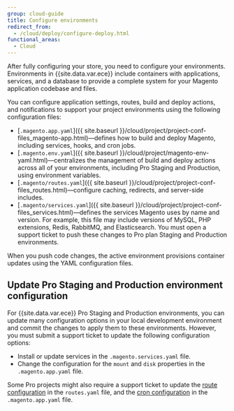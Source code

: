 ```yaml
---
group: cloud-guide
title: Configure environments
redirect_from:
  - /cloud/deploy/configure-deploy.html
functional_areas:
  - Cloud
---
```

After fully configuring your store, you need to configure your environments. Environments in {{site.data.var.ece}} include containers with applications, services, and a database to provide a complete system for your Magento application codebase and files.

You can configure application settings, routes, build and deploy actions, and notifications to support your project environments using the following configuration files:

-  [`.magento.app.yaml`]({{ site.baseurl }}/cloud/project/project-conf-files_magento-app.html)—defines how to build and deploy Magento, including services, hooks, and cron jobs.
-  [`.magento.env.yaml`]({{ site.baseurl }}/cloud/project/magento-env-yaml.html)—centralizes the management of build and deploy actions across all of your environments, including Pro Staging and Production, using environment variables.
-  [`.magento/routes.yaml`]({{ site.baseurl }}/cloud/project/project-conf-files_routes.html)—configure caching, redirects, and server-side includes.
-  [`.magento/services.yaml`]({{ site.baseurl }}/cloud/project/project-conf-files_services.html)—defines the services Magento uses by name and version. For example, this file may include versions of MySQL, PHP extensions, Redis, RabbitMQ, and Elasticsearch. You must open a support ticket to push these changes to Pro plan Staging and Production environments.

When you push code changes, the active environment provisions container updates using the YAML configuration files.

## Update Pro Staging and Production environment configuration

For {{site.data.var.ece}} Pro Staging and Production environments, you can update many configuration options in your local development environment and commit the changes to apply them to these environments. However, you must submit a support ticket to update the following configuration options:

-  Install or update services in the `.magento.services.yaml` file.
-  Change the configuration for the `mount` and `disk` properties in the `.magento.app.yaml` file.

Some Pro projects might also require a support ticket to update the [route configuration]({{site.baseurl}}/cloud/project/project-conf-files_routes.html) in the `routes.yaml` file, and the [cron configuration]({{site.baseurl}}/cloud/configure/setup-cron-jobs.html) in the `.magento.app.yaml` file.

